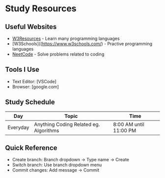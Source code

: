 # Study Resources

## Useful Websites
- [W3Resources](https://www.w3resource.com/) - Learn many programming languages
- [W3Schools]((https://www.w3schools.com/) - Practive programming languages
- [NeetCode](neetcode.io) - Solve problems related to coding

## Tools I Use
- Text Editor: [VSCode]
- Browser: [google.com]

## Study Schedule
| Day | Topic | Time |
|-----|-------|------|
|Everyday|Anything Coding Related eg. Algorithms|8:00 AM until 11:00 PM|


## Quick Reference
- Create branch: Branch dropdown → Type name → Create
- Switch branch: Use branch dropdown menu
- Commit changes: Add message → Commit
